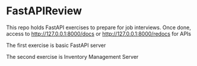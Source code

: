 # FastAPIReview

This repo holds FastAPI exercises to prepare for job interviews. Once done, access to http://127.0.0.1:8000/docs or http://127.0.0.1:8000/redocs for APIs

The first exercise is basic FastAPI server

The second exercise is Inventory Management Server
